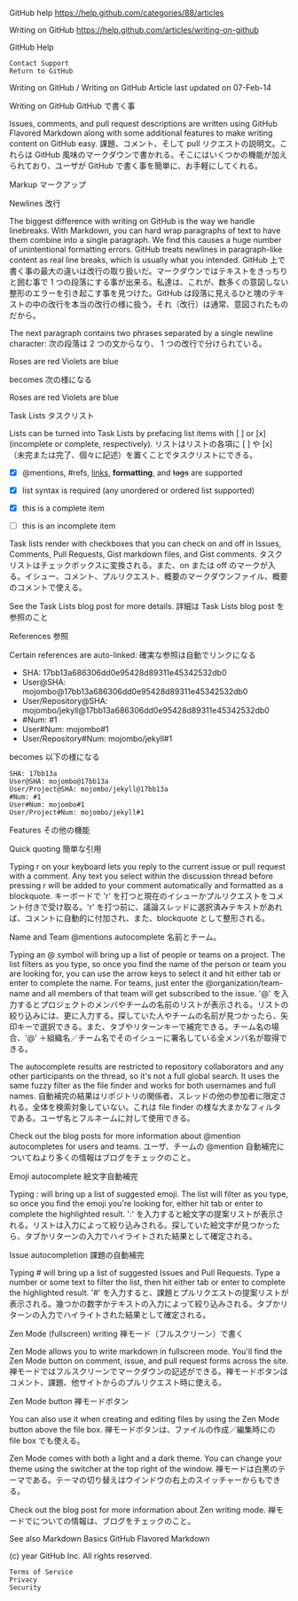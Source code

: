 GitHub help
https://help.github.com/categories/88/articles

Writing on GitHub
https://help.github.com/articles/writing-on-github



GitHub Help

    Contact Support
    Return to GitHub

Writing on GitHub / Writing on GitHub
Article last updated on 07-Feb-14



Writing on GitHub
GitHub で書く事

Issues, comments, and pull request descriptions are written using GitHub Flavored Markdown along with some additional features to make writing content on GitHub easy.
課題、コメント、そして pull リクエストの説明文。これらは GitHub 風味のマークダウンで書かれる。そこにはいくつかの機能が加えられており、ユーザが GitHub で書く事を簡単に、お手軽にしてくれる。



Markup
マークアップ

Newlines
改行

The biggest difference with writing on GitHub is the way we handle linebreaks. With Markdown, you can hard wrap paragraphs of text to have them combine into a single paragraph. We find this causes a huge number of unintentional formatting errors. GitHub treats newlines in paragraph-like content as real line breaks, which is usually what you intended.
GitHub 上で書く事の最大の違いは改行の取り扱いだ。マークダウンではテキストをきっちりと囲む事で 1 つの段落にする事が出来る。私達は、これが、数多くの意図しない整形のエラーを引き起こす事を見つけた。GitHub は段落に見えるひと塊のテキストの中の改行を本当の改行の様に扱う。それ（改行）は通常、意図されたものだから。

The next paragraph contains two phrases separated by a single newline character:
次の段落は 2 つの文からなり、 1 つの改行で分けられている。

Roses are red
Violets are blue

becomes
次の様になる

Roses are red
Violets are blue


Task Lists
タスクリスト


Lists can be turned into Task Lists by prefacing list items with [ ] or [x] (incomplete or complete, respectively).
リストはリストの各項に [ ] や [x] （未完または完了、個々に記述）を置くことでタスクリストにできる。


- [x] @mentions, #refs, [links](), **formatting**, and <del>tags</del> are supported
- [x] list syntax is required (any unordered or ordered list supported)
- [x] this is a complete item
- [ ] this is an incomplete item


Task lists render with checkboxes that you can check on and off in Issues, Comments, Pull Requests, Gist markdown files, and Gist comments.
タスクリストはチェックボックスに変換される。また、on または off のマークが入る。イシュー、コメント、プルリクエスト、概要のマークダウンファイル、概要のコメントで使える。

See the Task Lists blog post for more details.
詳細は Task Lists blog post を参照のこと



References
参照

Certain references are auto-linked:
確実な参照は自動でリンクになる

* SHA: 17bb13a686306dd0e95428d89311e45342532db0
* User@SHA: mojombo@17bb13a686306dd0e95428d89311e45342532db0
* User/Repository@SHA: mojombo/jekyll@17bb13a686306dd0e95428d89311e45342532db0
* #Num: #1
* User#Num: mojombo#1
* User/Repository#Num: mojombo/jekyll#1

becomes
以下の様になる

    SHA: 17bb13a
    User@SHA: mojombo@17bb13a
    User/Project@SHA: mojombo/jekyll@17bb13a
    #Num: #1
    User#Num: mojombo#1
    User/Project#Num: mojombo/jekyll#1

Features
その他の機能


Quick quoting
簡単な引用

Typing r on your keyboard lets you reply to the current issue or pull request with a comment. Any text you select within the discussion thread before pressing r will be added to your comment automatically and formatted as a blockquote.
キーボードで 'r' を打つと現在のイシューかプルリクエストをコメント付きで受け取る。'r' を打つ前に、議論スレッドに選択済みテキストがあれば、コメントに自動的に付加され、また、blockquote として整形される。


Name and Team @mentions autocomplete
名前とチーム。

Typing an @ symbol will bring up a list of people or teams on a project. The list filters as you type, so once you find the name of the person or team you are looking for, you can use the arrow keys to select it and hit either tab or enter to complete the name. For teams, just enter the @organization/team-name and all members of that team will get subscribed to the issue.
'@' を入力するとプロジェクトのメンバやチームの名前のリストが表示される。リストの絞り込みには、更に入力する。探していた人やチームの名前が見つかったら、矢印キーで選択できる。また、タブやリターンキーで補完できる。チーム名の場合、'@' ＋組織名／チーム名でそのイシューに署名している全メンバ名が取得できる。




The autocomplete results are restricted to repository collaborators and any other participants on the thread, so it's not a full global search. It uses the same fuzzy filter as the file finder and works for both usernames and full names.
自動補完の結果はリポジトリの関係者、スレッドの他の参加者に限定される。全体を検索対象していない。これは file finder の様な大まかなフィルタである。ユーザ名とフルネームに対して使用できる。

Check out the blog posts for more information about @mention autocompletes for users and teams.
ユーザ、チームの @mention 自動補完についてねより多くの情報はブログをチェックのこと。




Emoji autocomplete
絵文字自動補完


Typing : will bring up a list of suggested emoji. The list will filter as you type, so once you find the emoji you're looking for, either hit tab or enter to complete the highlighted result.
':' を入力すると絵文字の提案リストが表示される。リストは入力によって絞り込みされる。探していた絵文字が見つかったら、タブかリターンの入力でハイライトされた結果として確定される。


Issue autocompletion
課題の自動補完


Typing # will bring up a list of suggested Issues and Pull Requests. Type a number or some text to filter the list, then hit either tab or enter to complete the highlighted result.
'#' を入力すると、課題とプルリクエストの提案リストが表示される。幾つかの数字かテキストの入力によって絞り込みされる。タブかリターンの入力でハイライトされた結果として確定される。




Zen Mode (fullscreen) writing
禅モード（フルスクリーン）で書く

Zen Mode allows you to write markdown in fullscreen mode. You'll find the Zen Mode button on comment, issue, and pull request forms across the site.
禅モードではフルスクリーンでマークダウンの記述ができる。禅モードボタンはコメント、課題、他サイトからのプルリクエスト時に使える。

Zen Mode button
禅モードボタン

You can also use it when creating and editing files by using the Zen Mode button above the file box.
禅モードボタンは、ファイルの作成／編集時にの file box でも使える。



Zen Mode comes with both a light and a dark theme. You can change your theme using the switcher at the top right of the window.
禅モードは白黒のテーマである。テーマの切り替えはウインドウの右上のスイッチャーからもできる。


Check out the blog post for more information about Zen writing mode.
禅モードでについての情報は、ブログをチェックのこと。


See also
Markdown Basics GitHub Flavored Markdown


(c) year GitHub Inc. All rights reserved.

    Terms of Service
    Privacy
    Security

